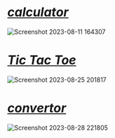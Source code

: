 # [***calculator***](https://github.com/yasinnorozzadeh/python-course2/blob/main/assignment%2019/practice/calculator.py)
![Screenshot 2023-08-11 164307](https://github.com/yasinnorozzadeh/python-course2/assets/88095232/0889bd98-4901-4188-a2f8-019cd08fd5e0)
# [***Tic Tac Toe***](https://github.com/yasinnorozzadeh/python-course2/blob/main/assignment%2019/practice/TicTacToe.ui)
![Screenshot 2023-08-25 201817](https://github.com/yasinnorozzadeh/python-course2/assets/88095232/0cb73b0b-f88e-48a4-8a9f-627365c4741a)
# [***convertor***](https://github.com/yasinnorozzadeh/python-course2/blob/main/assignment%2019/practice/convertor.py)
![Screenshot 2023-08-28 221805](https://github.com/yasinnorozzadeh/python-course2/assets/88095232/72bdb2dd-b39c-4326-a7a0-4aa8e9240367)
